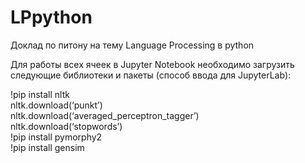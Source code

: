 # LPpython
Доклад по питону на тему Language Processing в python

Для работы всех ячеек в Jupyter Notebook необходимо загрузить следующие библиотеки и пакеты (способ ввода для JupyterLab): <br>

!pip install nltk <br>
nltk.download(‘punkt’) <br>
nltk.download(‘averaged_perceptron_tagger’) <br>
nltk.download(‘stopwords’) <br>
!pip install pymorphy2 <br>
!pip install gensim <br>

